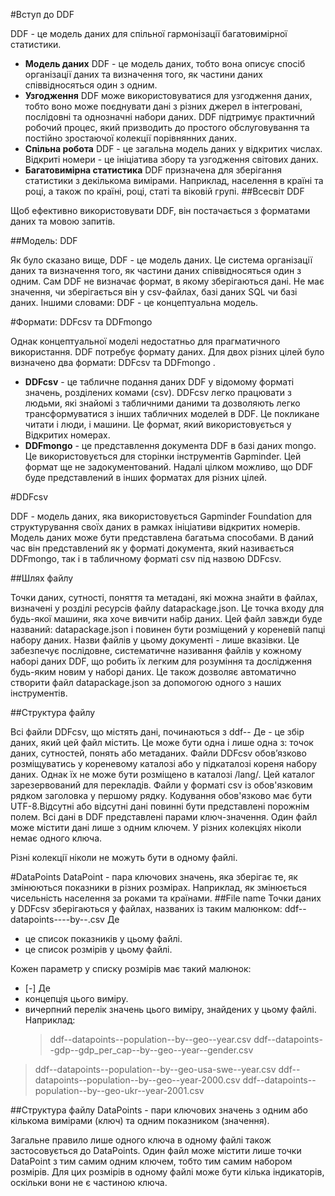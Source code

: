 #Вступ до DDF

DDF - це модель даних для спільної гармонізації багатовимірної статистики.
*	**Модель даних** DDF - це модель даних, тобто вона описує спосіб організації даних та визначення того, як частини даних співвідносяться один з одним.
*	**Узгодження** DDF може використовуватися для узгодження даних, тобто воно може поєднувати дані з різних джерел в інтегровані, послідовні та однозначні набори даних. DDF підтримує практичний робочий процес, який призводить до простого обслуговування та постійно зростаючої колекції порівнянних даних.
*	**Спільна робота** DDF - це загальна модель даних у відкритих числах. Відкриті номери - це ініціатива збору та узгодження світових даних.
*	**Багатовимірна статистика** DDF призначена для зберігання статистики з декількома вимірами. Наприклад, населення в країні та році, а також по країні, році, статі та віковій групі.
##Всесвіт DDF

Щоб ефективно використовувати DDF, він постачається з форматами даних та мовою запитів.

##Модель: DDF

Як було сказано вище, DDF - це модель даних. Це система організації даних та визначення того, як частини даних співвідносяться один з одним. Сам DDF не визначає формат, в якому зберігаються дані. Не має значення, чи зберігається він у csv-файлах, базі даних SQL чи базі даних. Іншими словами: DDF - це концептуальна модель.

#Формати: DDFcsv та DDFmongo

Однак концептуальної моделі недостатньо для прагматичного використання.  DDF потребує формату даних. Для двох різних цілей було визначено два формати: DDFcsv та DDFmongo .
*	**DDFcsv** - це табличне подання даних DDF у відомому форматі значень, розділених комами (csv). DDFcsv легко працювати з людьми, які знайомі з табличними даними та дозволяють легко трансформуватися з інших табличних моделей в DDF. Це покликане читати і люди, і машини. Це формат, який використовується у Відкритих номерах.
*	**DDFmongo** - це представлення документа DDF в базі даних mongo. Це використовується для сторінки інструментів Gapminder. Цей формат ще не задокументований.
Надалі цілком можливо, що DDF буде представлений в інших форматах для різних цілей.

#DDFcsv

DDF - модель даних, яка використовується Gapminder Foundation для структурування своїх даних в рамках ініціативи відкритих номерів. Модель даних може бути представлена багатьма способами. В даний час він представлений як у форматі документа, який називається DDFmongo, так і в табличному форматі csv під назвою DDFcsv.

##Шлях файлу

Точки даних, сутності, поняття та метадані, які можна знайти в файлах, визначені у розділі ресурсів файлу datapackage.json. Це точка входу для будь-якої машини, яка хоче вивчити набір даних. Цей файл завжди буде названий: datapackage.json і повинен бути розміщений у кореневій папці набору даних.
Назви файлів у цьому документі - лише вказівки. Це забезпечує послідовне, систематичне називання файлів у кожному наборі даних DDF, що робить їх легким для розуміння та дослідження будь-яким новим у наборі даних. Це також дозволяє автоматично створити файл datapackage.json за допомогою одного з наших інструментів.

##Структура файлу

Всі файли DDFcsv, що містять дані, починаються з
  ddf-- <collection>
Де
<collection> - це збір даних, який цей файл містить. Це може бути одна і лише одна з: точок даних, сутностей, понять або метаданих.
Файли DDFcsv обов’язково розміщуватись у кореневому каталозі або у підкаталозі кореня набору даних. Однак їх не може бути розміщено в каталозі /lang/. Цей каталог зарезервований для перекладів.
Файли у форматі csv із обов'язковим рядком заголовка у першому рядку. Кодування обов'язково має бути UTF-8.Відсутні або відсутні дані повинні бути представлені порожнім полем.
Всі дані в DDF представлені парами ключ-значення. Один файл може містити дані лише з одним ключем. У різних колекціях ніколи немає одного ключа.

Різні колекції ніколи не можуть бути в одному файлі.

#DataPoints
DataPoint - пара ключових значень, яка зберігає те, як змінюються показники в різних розмірах. Наприклад, як змінюється чисельність населення за роками та країнами.
##File name
Точки даних у DDFcsv зберігаються у файлах, названих із таким малюнком:
	ddf--datapoints--<indicators>--by--<dimensions>.csv
Де
*	<indicators> це список показників у цьому файлі.
*	<dimensions> це список розмірів у цьому файлі.

Кожен параметр у списку розмірів має такий малюнок:
*	<dimension>[-<values>]
Де
*	<dimension> концепція цього виміру.
*	<values> вичерпний перелік значень цього виміру, знайдених у цьому файлі.
Наприклад:
	>ddf--datapoints--population--by--geo--year.csv
	>ddf--datapoints--gdp--gdp_per_cap--by--geo--year--gender.csv
  >ddf--datapoints--population--by--geo-usa-swe--year.csv
  >ddf--datapoints--population--by--geo--year-2000.csv
  >ddf--datapoints--population--by--geo-ukr--year-2001.csv

##Структура файлу
DataPoints - пари ключових значень з одним або кількома вимірами (ключ) та одним показником (значення).

Загальне правило лише одного ключа в одному файлі також застосовується до DataPoints. Один файл може містити лише точки DataPoint з тим самим одним ключем, тобто тим самим набором розмірів. Для цих розмірів в одному файлі може бути кілька індикаторів, оскільки вони не є частиною ключа.
